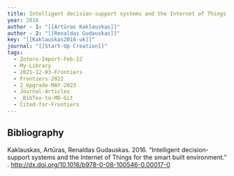 ```yaml
---
title: Intelligent decision-support systems and the Internet of Things for the smart built environment
year: 2016
author - 1: "[[Artūras Kaklauskas]]"
author - 2: "[[Renaldas Gudauskas]]"
key: "[[Kaklauskas2016-uk]]"
journal: "[[Start-Up Creation]]"
tags:
  - Zotero-Import-Feb-22
  - My-Library
  - 2021-12-03-Frontiers
  - Frontiers-2022
  - 2_Upgrade-MAY-2023
  - Journal-Articles
  - _BibTex-to-MD-Git
  - Cited-for-Frontiers
---
```


## Bibliography
Kaklauskas, Artūras, Renaldas Gudauskas. 2016. “Intelligent decision-support systems and the Internet of Things for the smart built environment.” . http://dx.doi.org/10.1016/b978-0-08-100546-0.00017-0